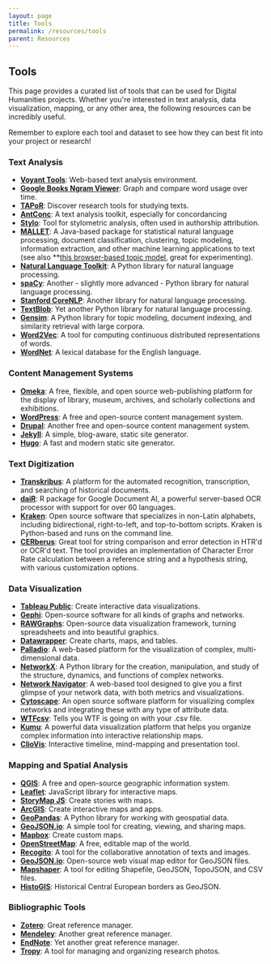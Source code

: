 ```yaml
---
layout: page
title: Tools
permalink: /resources/tools
parent: Resources
---
```


## Tools

This page provides a curated list of tools that can be used for Digital Humanities projects. Whether you're interested in text analysis, data visualization, mapping, or any other area, the following resources can be incredibly useful.

Remember to explore each tool and dataset to see how they can best fit into your project or research!

### Text Analysis
- **[Voyant Tools](https://voyant-tools.org/)**: Web-based text analysis environment.
- **[Google Books Ngram Viewer](https://books.google.com/ngrams)**: Graph and compare word usage over time.
- **[TAPoR](http://tapor.ca/home)**: Discover research tools for studying texts.
- **[AntConc](https://www.laurenceanthony.net/software/antconc/)**: A text analysis toolkit, especially for concordancing 
- **[Stylo](https://sites.google.com/site/computationalstylistics/)**: Tool for stylometric analysis, often used in authorship attribution.
- **[MALLET](http://mallet.cs.umass.edu/)**: A Java-based package for statistical natural language processing, document classification, clustering, topic modeling, information extraction, and other machine learning applications to text (see also **[this browser-based topic model](https://mimno.infosci.cornell.edu/jsLDA/jslda.html), great for experimenting).
- **[Natural Language Toolkit](https://www.nltk.org/)**: A Python library for natural language processing.
- **[spaCy](https://spacy.io/)**: Another - slightly more advanced - Python library for natural language processing.
- **[Stanford CoreNLP](https://stanfordnlp.github.io/CoreNLP/)**: Another library for natural language processing.
- **[TextBlob](https://textblob.readthedocs.io/en/dev/)**: Yet another Python library for natural language processing.
- **[Gensim](https://radimrehurek.com/gensim/)**: A Python library for topic modeling, document indexing, and similarity retrieval with large corpora.
- **[Word2Vec](https://code.google.com/archive/p/word2vec/)**: A tool for computing continuous distributed representations of words.
- **[WordNet](https://wordnet.princeton.edu/)**: A lexical database for the English language.

### Content Management Systems
- **[Omeka](https://omeka.org/)**: A free, flexible, and open source web-publishing platform for the display of library, museum, archives, and scholarly collections and exhibitions.
- **[WordPress](https://wordpress.com/)**: A free and open-source content management system.
- **[Drupal](https://www.drupal.org/)**: Another free and open-source content management system.
- **[Jekyll](https://jekyllrb.com/)**: A simple, blog-aware, static site generator.
- **[Hugo](https://gohugo.io/)**: A fast and modern static site generator.

### Text Digitization
- **[Transkribus](https://readcoop.eu/)**: A platform for the automated recognition, transcription, and searching of historical documents.
- **[daiR](https://dair.info/)**: R package for Google Document AI, a powerful server-based OCR processor with support for over 60 languages.
- **[Kraken](https://kraken.re/main/index.html)**: Open source software that specializes in non-Latin alphabets, including bidirectional, right-to-left, and top-to-bottom scripts. Kraken is Python-based and runs on the command line.
- **[CERberus](https://github.com/WHaverals/CERberus)**: Great tool for string comparison and error detection in HTR'd or OCR'd text. The tool provides an implementation of Character Error Rate calculation between a reference string and a hypothesis string, with various customization options.


### Data Visualization
- **[Tableau Public](https://public.tableau.com/en-us/s/)**: Create interactive data visualizations.
- **[Gephi](https://gephi.org/)**: Open-source software for all kinds of graphs and networks.
- **[RAWGraphs](https://rawgraphs.io/)**: Open-source data visualization framework, turning spreadsheets and into beautiful graphics.
- **[Datawrapper](https://www.datawrapper.de/)**: Create charts, maps, and tables.
- **[Palladio](http://hdlab.stanford.edu/palladio/)**: A web-based platform for the visualization of complex, multi-dimensional data.
- **[NetworkX](https://networkx.github.io/)**: A Python library for the creation, manipulation, and study of the structure, dynamics, and functions of complex networks.
- **[Network Navigator](https://networknavigator.jrladd.com/)**: A web-based tool designed to give you a first glimpse of your network data, with both metrics and visualizations.
- **[Cytoscape](https://cytoscape.org/)**: An open source software platform for visualizing complex networks and integrating these with any type of attribute data.
- **[WTFcsv](https://wtfcsv.com/)**: Tells you WTF is going on with your .csv file.
- **[Kumu](https://kumu.io/)**: A powerful data visualization platform that helps you organize complex information into interactive relationship maps.
- **[ClioVis](https://cliovis.com/)**: Interactive timeline, mind-mapping and presentation tool.

### Mapping and Spatial Analysis
- **[QGIS](https://qgis.org/en/site/)**: A free and open-source geographic information system.
- **[Leaflet](https://leafletjs.com/)**: JavaScript library for interactive maps.
- **[StoryMap JS](https://storymap.knightlab.com/)**: Create stories with maps.
- **[ArcGIS](https://www.arcgis.com/index.html)**: Create interactive maps and apps.
- **[GeoPandas](https://geopandas.org/)**: A Python library for working with geospatial data.
- **[GeoJSON.io](https://geojson.io/)**: A simple tool for creating, viewing, and sharing maps.
- **[Mapbox](https://www.mapbox.com/)**: Create custom maps.
- **[OpenStreetMap](https://www.openstreetmap.org/)**: A free, editable map of the world.
- **[Recogito](https://recogito.pelagios.org/)**: A tool for the collaborative annotation of texts and images.
- **[GeoJSON.io](http://geojson.io/)**: Open-source web visual map editor for GeoJSON files.
- **[Mapshaper](https://mapshaper.org/)**: A tool for editing Shapefile, GeoJSON, TopoJSON, and CSV files.
- **[HistoGIS](https://histogis.acdh.oeaw.ac.at/shapes/shapes/)**: Historical Central European borders as GeoJSON.

### Bibliographic Tools
- **[Zotero](https://www.zotero.org/)**: Great reference manager.
- **[Mendeley](https://www.mendeley.com/)**: Another great reference manager.
- **[EndNote](https://endnote.com/)**: Yet another great reference manager.
- **[Tropy](https://tropy.org/)**: A tool for managing and organizing research photos.